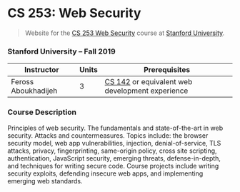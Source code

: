 # CS 253: Web Security

> Website for the [CS 253 Web Security](https://cs253.stanford.edu) course at [Stanford University](https://stanford.edu).

### Stanford University – Fall 2019

| Instructor | Units | Prerequisites |
|--|--|--|
| Feross Aboukhadijeh | 3 | [CS 142](https://cs142.stanford.edu) or equivalent web development experience |


### Course Description

Principles of web security. The fundamentals and state-of-the-art in web security. Attacks and countermeasures. Topics include: the browser security model, web app vulnerabilities, injection, denial-of-service, TLS attacks, privacy, fingerprinting, same-origin policy, cross site scripting, authentication, JavaScript security, emerging threats, defense-in-depth, and techniques for writing secure code. Course projects include writing security exploits, defending insecure web apps, and implementing emerging web standards.

